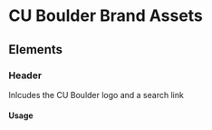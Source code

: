 # CU Boulder Brand Assets

## Elements

### Header

Inlcudes the CU Boulder logo and a search link

#### Usage

<script type="text/javascript" src="//cuboulder.github.io/brand-assets/js/brand-bar.js" id="cu-brand-bar-embed" data-color="white">
  
Setting the color sets the background color of the brand bar element.  Acceptable values are white or black.

### Footer

Includes the Be Boulder image, a link the the campus websites, the Regents copyright and required links.

#### Usage

<script type="text/javascript" src="//cuboulder.github.io/brand-assets/js/footer.js?" id="cu-footer-embed" data-color="white">
  
Setting the color sets the color of the Be Boulder image. Acceptable values are white or black.
